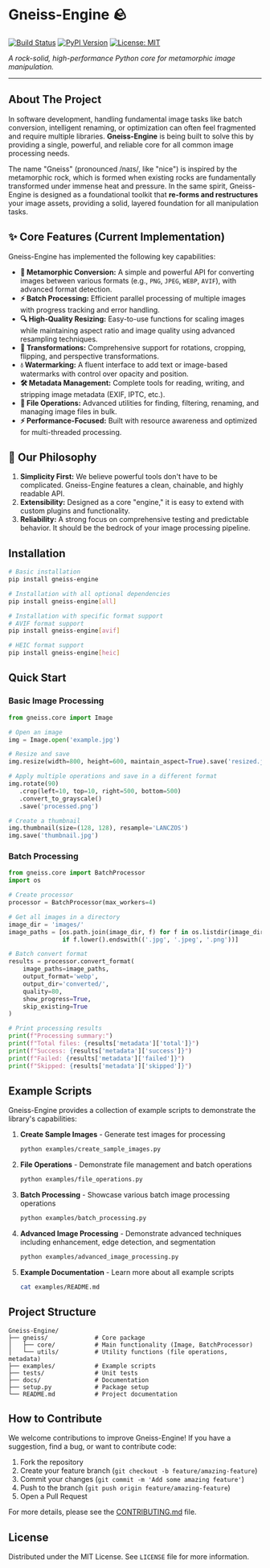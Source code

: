 # Gneiss-Engine 🪨

[![Build Status](https://img.shields.io/badge/build-passing-brightgreen)](#)
[![PyPI Version](https://img.shields.io/badge/pypi-v0.0.1_alpha-orange)](#)
[![License: MIT](https://img.shields.io/badge/License-MIT-blue.svg)](https://opensource.org/licenses/MIT)

*A rock-solid, high-performance Python core for metamorphic image manipulation.*

---

## About The Project

In software development, handling fundamental image tasks like batch conversion, intelligent renaming, or optimization can often feel fragmented and require multiple libraries. **Gneiss-Engine** is being built to solve this by providing a single, powerful, and reliable core for all common image processing needs.

The name "Gneiss" (pronounced /naɪs/, like "nice") is inspired by the metamorphic rock, which is formed when existing rocks are fundamentally transformed under immense heat and pressure. In the same spirit, Gneiss-Engine is designed as a foundational toolkit that **re-forms and restructures** your image assets, providing a solid, layered foundation for all manipulation tasks.

## ✨ Core Features (Current Implementation)

Gneiss-Engine has implemented the following key capabilities:

*   **🔄 Metamorphic Conversion:** A simple and powerful API for converting images between various formats (e.g., `PNG`, `JPEG`, `WEBP`, `AVIF`), with advanced format detection.
*   **⚡ Batch Processing:** Efficient parallel processing of multiple images with progress tracking and error handling.
*   **🔍 High-Quality Resizing:** Easy-to-use functions for scaling images while maintaining aspect ratio and image quality using advanced resampling techniques.
*   **🔄 Transformations:** Comprehensive support for rotations, cropping, flipping, and perspective transformations.
*   **💧 Watermarking:** A fluent interface to add text or image-based watermarks with control over opacity and position.
*   **🛠️ Metadata Management:** Complete tools for reading, writing, and stripping image metadata (EXIF, IPTC, etc.).
*   **🔧 File Operations:** Advanced utilities for finding, filtering, renaming, and managing image files in bulk.
*   **⚡ Performance-Focused:** Built with resource awareness and optimized for multi-threaded processing.

## 🚀 Our Philosophy

1.  **Simplicity First:** We believe powerful tools don't have to be complicated. Gneiss-Engine features a clean, chainable, and highly readable API.
2.  **Extensibility:** Designed as a core "engine," it is easy to extend with custom plugins and functionality.
3.  **Reliability:** A strong focus on comprehensive testing and predictable behavior. It should be the bedrock of your image processing pipeline.

## Installation

```bash
# Basic installation
pip install gneiss-engine

# Installation with all optional dependencies
pip install gneiss-engine[all]

# Installation with specific format support
# AVIF format support
pip install gneiss-engine[avif]

# HEIC format support
pip install gneiss-engine[heic]
```

## Quick Start

### Basic Image Processing

```python
from gneiss.core import Image

# Open an image
img = Image.open('example.jpg')

# Resize and save
img.resize(width=800, height=600, maintain_aspect=True).save('resized.jpg')

# Apply multiple operations and save in a different format
img.rotate(90)
   .crop(left=10, top=10, right=500, bottom=500)
   .convert_to_grayscale()
   .save('processed.png')

# Create a thumbnail
img.thumbnail(size=(128, 128), resample='LANCZOS')
img.save('thumbnail.jpg')
```

### Batch Processing

```python
from gneiss.core import BatchProcessor
import os

# Create processor
processor = BatchProcessor(max_workers=4)

# Get all images in a directory
image_dir = 'images/'
image_paths = [os.path.join(image_dir, f) for f in os.listdir(image_dir) 
               if f.lower().endswith(('.jpg', '.jpeg', '.png'))]

# Batch convert format
results = processor.convert_format(
    image_paths=image_paths,
    output_format='webp',
    output_dir='converted/',
    quality=80,
    show_progress=True,
    skip_existing=True
)

# Print processing results
print(f"Processing summary:")
print(f"Total files: {results['metadata']['total']}")
print(f"Success: {results['metadata']['success']}")
print(f"Failed: {results['metadata']['failed']}")
print(f"Skipped: {results['metadata']['skipped']}")
```

## Example Scripts

Gneiss-Engine provides a collection of example scripts to demonstrate the library's capabilities:

1. **Create Sample Images** - Generate test images for processing
   ```bash
   python examples/create_sample_images.py
   ```

2. **File Operations** - Demonstrate file management and batch operations
   ```bash
   python examples/file_operations.py
   ```

3. **Batch Processing** - Showcase various batch image processing operations
   ```bash
   python examples/batch_processing.py
   ```

4. **Advanced Image Processing** - Demonstrate advanced techniques including enhancement, edge detection, and segmentation
   ```bash
   python examples/advanced_image_processing.py
   ```

5. **Example Documentation** - Learn more about all example scripts
   ```bash
   cat examples/README.md
   ```

## Project Structure

```
Gneiss-Engine/
├── gneiss/             # Core package
│   ├── core/           # Main functionality (Image, BatchProcessor)
│   └── utils/          # Utility functions (file operations, metadata)
├── examples/           # Example scripts
├── tests/              # Unit tests
├── docs/               # Documentation
├── setup.py            # Package setup
└── README.md           # Project documentation
```

## How to Contribute

We welcome contributions to improve Gneiss-Engine! If you have a suggestion, find a bug, or want to contribute code:

1. Fork the repository
2. Create your feature branch (`git checkout -b feature/amazing-feature`)
3. Commit your changes (`git commit -m 'Add some amazing feature'`)
4. Push to the branch (`git push origin feature/amazing-feature`)
5. Open a Pull Request

For more details, please see the [CONTRIBUTING.md](CONTRIBUTING.md) file.

## License

Distributed under the MIT License. See `LICENSE` file for more information.
